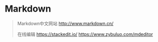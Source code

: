 # Markdown

> Markdown中文网站
> http://www.markdown.cn/
> 
> 在线编辑
> https://stackedit.io/
> https://www.zybuluo.com/mdeditor
